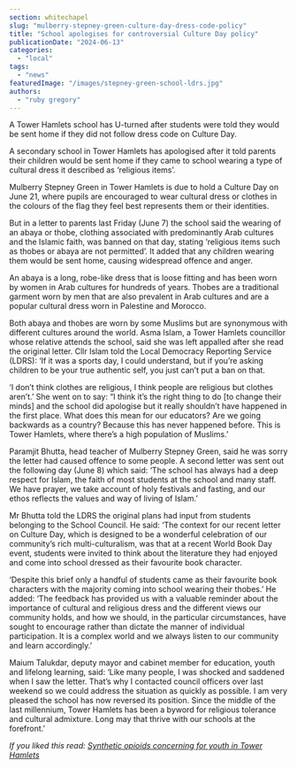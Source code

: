 ```yaml
---
section: whitechapel
slug: "mulberry-stepney-green-culture-day-dress-code-policy"
title: "School apologises for controversial Culture Day policy"
publicationDate: "2024-06-13"
categories: 
  - "local"
tags: 
  - "news"
featuredImage: "/images/stepney-green-school-ldrs.jpg"
authors: 
  - "ruby gregory"
---
```


A Tower Hamlets school has U-turned after students were told they would be sent home if they did not follow dress code on Culture Day.

A secondary school in Tower Hamlets has apologised after it told parents their children would be sent home if they came to school wearing a type of cultural dress it described as ‘religious items’.

Mulberry Stepney Green in Tower Hamlets is due to hold a Culture Day on June 21, where pupils are encouraged to wear cultural dress or clothes in the colours of the flag they feel best represents them or their identities.

But in a letter to parents last Friday (June 7) the school said the wearing of an abaya or thobe, clothing associated with predominantly Arab cultures and the Islamic faith, was banned on that day, stating ‘religious items such as thobes or abaya are not permitted’. It added that any children wearing them would be sent home, causing widespread offence and anger.

An abaya is a long, robe-like dress that is loose fitting and has been worn by women in Arab cultures for hundreds of years. Thobes are a traditional garment worn by men that are also prevalent in Arab cultures and are a popular cultural dress worn in Palestine and Morocco.

Both abaya and thobes are worn by some Muslims but are synonymous with different cultures around the world. Asma Islam, a Tower Hamlets councillor whose relative attends the school, said she was left appalled after she read the original letter. Cllr Islam told the Local Democracy Reporting Service (LDRS): ‘If it was a sports day, I could understand, but if you’re asking children to be your true authentic self, you just can’t put a ban on that.

‘I don’t think clothes are religious, I think people are religious but clothes aren’t.’ She went on to say: “I think it’s the right thing to do \[to change their minds\] and the school did apologise but it really shouldn’t have happened in the first place. What does this mean for our educators? Are we going backwards as a country? Because this has never happened before. This is Tower Hamlets, where there’s a high population of Muslims.’

Paramjit Bhutta, head teacher of Mulberry Stepney Green, said he was sorry the letter had caused offence to some people. A second letter was sent out the following day (June 8) which said: ‘The school has always had a deep respect for Islam, the faith of most students at the school and many staff. We have prayer, we take account of holy festivals and fasting, and our ethos reflects the values and way of living of Islam.’

Mr Bhutta told the LDRS the original plans had input from students belonging to the School Council. He said: ‘The context for our recent letter on Culture Day, which is designed to be a wonderful celebration of our community’s rich multi-culturalism, was that at a recent World Book Day event, students were invited to think about the literature they had enjoyed and come into school dressed as their favourite book character.

‘Despite this brief only a handful of students came as their favourite book characters with the majority coming into school wearing their thobes.’ He added: ‘The feedback has provided us with a valuable reminder about the importance of cultural and religious dress and the different views our community holds, and how we should, in the particular circumstances, have sought to encourage rather than dictate the manner of individual participation. It is a complex world and we always listen to our community and learn accordingly.’

Maium Talukdar, deputy mayor and cabinet member for education, youth and lifelong learning, said: ‘Like many people, I was shocked and saddened when I saw the letter. That’s why I contacted council officers over last weekend so we could address the situation as quickly as possible. I am very pleased the school has now reversed its position. Since the middle of the last millennium, Tower Hamlets has been a byword for religious tolerance and cultural admixture. Long may that thrive with our schools at the forefront.’

_If you liked this read: [Synthetic opioids concerning for youth in Tower Hamlets](https://whitechapellondon.co.uk/synthetic-opioids-use-youth-tower-hamlets/)_
